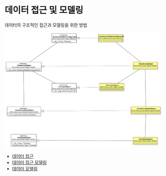 # 데이터 접근 및 모델링
데이터의 구조적인 접근과 모델링을 위한 방법

![Data Access Model Class Diagram](../res/DataAccessModel.svg)

* [데이터 접근](docs/DataAccessObject.md)
* [데이터 접근 모델링](docs/DataAccessModelObject.md)
* [데이터 모델링](docs/DataModelObject.md)